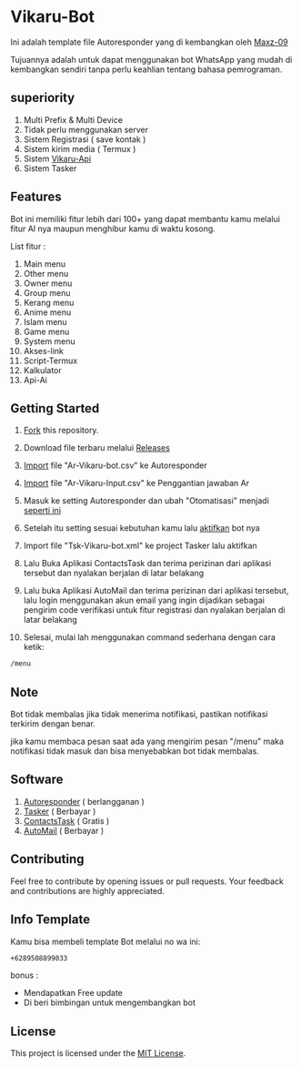 # Vikaru-Bot

Ini adalah template file Autoresponder yang di kembangkan oleh [Maxz-09](https://github.com/Maxz-09)

Tujuannya adalah untuk dapat menggunakan bot WhatsApp yang mudah di kembangkan sendiri tanpa perlu keahlian tentang bahasa pemrograman.

## superiority 

1. Multi Prefix & Multi Device
2. Tidak perlu menggunakan server
3. Sistem Registrasi ( save kontak )
4. Sistem kirim media ( Termux )
5. Sistem [Vikaru-Api](https://vikaru-api.bohr.io/)
6. Sistem Tasker

## Features

Bot ini memiliki fitur lebih dari 100+ yang dapat membantu kamu melalui fitur AI nya maupun menghibur kamu di waktu kosong.

List fitur :

1. Main menu
2. Other menu
3. Owner menu
4. Group menu
5. Kerang menu
6. Anime menu
7. Islam menu
8. Game menu
9. System menu
10. Akses-link
11. Script-Termux
12. Kalkulator 
13. Api-Ai

## Getting Started

1. [Fork](https://github.com/Maxz-09/ar-vikaru-bot/fork) this repository.

2. Download file terbaru melalui [Releases](https://github.com/Maxz-09/Ar-Vikaru-Bot/releases/tag/Update)

3. [Import](https://wa.me/) file "Ar-Vikaru-bot.csv" ke Autoresponder

4. [Import](https://wa.me/) file "Ar-Vikaru-Input.csv" ke Penggantian jawaban Ar

5. Masuk ke setting Autoresponder dan ubah "Otomatisasi" menjadi [seperti ini](https://wa.me/)

6. Setelah itu setting sesuai kebutuhan kamu lalu [aktifkan](https://wa.me/) bot nya

7. Import file "Tsk-Vikaru-bot.xml" ke project Tasker lalu aktifkan

8. Lalu Buka Aplikasi ContactsTask dan terima perizinan dari aplikasi tersebut dan nyalakan berjalan di latar belakang

9. Lalu buka Aplikasi AutoMail dan terima perizinan dari aplikasi tersebut, lalu login menggunakan akun email yang ingin dijadikan sebagai pengirim code verifikasi untuk fitur registrasi dan nyalakan berjalan di latar belakang

10. Selesai, mulai lah menggunakan command sederhana dengan cara ketik:
   ```bash
/menu
```
## Note
Bot tidak membalas jika tidak menerima notifikasi, pastikan notifikasi terkirim dengan benar.

jika kamu membaca pesan saat ada yang mengirim pesan "/menu" maka notifikasi tidak masuk dan bisa menyebabkan bot tidak membalas.

## Software 
1. [Autoresponder](https://play.google.com/store/apps/dev?id=7857280643314172854) ( berlangganan )
2. [Tasker](https://play.google.com/store/apps/details?id=net.dinglisch.android.taskerm) ( Berbayar )
3. [ContactsTask](https://play.google.com/store/apps/details?id=com.balda.contactstask) ( Gratis )
4. [AutoMail](https://www.google.com/url?sa=t&source=web&rct=j&opi=89978449&url=https://play.google.com/store/apps/details%3Fid%3Dcom.joaomgcd.autogmail%26hl%3Did%26referrer%3Dutm_source%253Dgoogle%2526utm_medium%253Dorganic%2526utm_term%253Daplikasi%2Bautomail%26pcampaignid%3DAPPU_1_v2QCZ6CrKeyJ4-EPhaS-4AQ&ved=2ahUKEwjghreuxPmIAxXsxDgGHQWSD0wQ5YQBegQIDBAC&usg=AOvVaw1y31sjS79VE0U_TperMzev) ( Berbayar )
   
## Contributing

Feel free to contribute by opening issues or pull requests. Your feedback and contributions are highly appreciated.

## Info Template 
Kamu bisa membeli template Bot melalui no wa ini:
```bash
+6289508899033
```

bonus :
- Mendapatkan Free update
- Di beri bimbingan untuk mengembangkan bot

## License

This project is licensed under the [MIT License](LICENSE).
